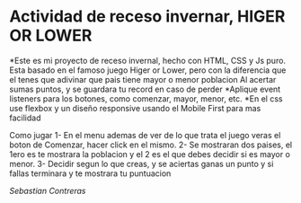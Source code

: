 # Actividad de receso invernar, HIGER OR LOWER

*Este es mi proyecto de receso invernal, hecho con HTML, CSS y Js puro.
Esta basado en el famoso juego Higer or Lower, pero con la diferencia que el tenes que adivinar que pais tiene mayor o menor poblacion
Al acertar sumas puntos, y se guardara tu record en caso de perder
*Aplique event listeners para los botones, como comenzar, mayor, menor, etc.
*En el css use flexbox y un diseño responsive usando el Mobile First para mas facilidad

Como jugar
1- En el menu ademas de ver de lo que trata el juego veras el boton de Comenzar, hacer click en el mismo.
2- Se mostraran dos paises, el 1ero es te mostrara la poblacion y el 2 es el que debes decidir si es mayor o menor.
3- Decidir segun lo que creas, y se aciertas ganas un punto y si fallas terminara y te mostrara tu puntuacion

*Sebastian Contreras*



